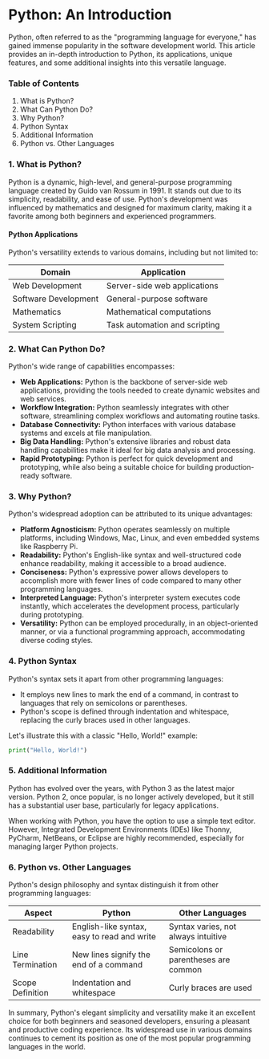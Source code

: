 # Python: An Introduction

Python, often referred to as the "programming language for everyone," has gained immense popularity in the software development world. This article provides an in-depth introduction to Python, its applications, unique features, and some additional insights into this versatile language.

### Table of Contents

1. What is Python?
2. What Can Python Do?
3. Why Python?
4. Python Syntax
5. Additional Information
6. Python vs. Other Languages

### 1. What is Python?

Python is a dynamic, high-level, and general-purpose programming language created by Guido van Rossum in 1991. It stands out due to its simplicity, readability, and ease of use. Python's development was influenced by mathematics and designed for maximum clarity, making it a favorite among both beginners and experienced programmers.

#### Python Applications

Python's versatility extends to various domains, including but not limited to:

| Domain               | Application                   |
| -------------------- | ----------------------------- |
| Web Development      | Server-side web applications  |
| Software Development | General-purpose software      |
| Mathematics          | Mathematical computations     |
| System Scripting     | Task automation and scripting |

### 2. What Can Python Do?

Python's wide range of capabilities encompasses:

* **Web Applications:** Python is the backbone of server-side web applications, providing the tools needed to create dynamic websites and web services.
* **Workflow Integration:** Python seamlessly integrates with other software, streamlining complex workflows and automating routine tasks.
* **Database Connectivity:** Python interfaces with various database systems and excels at file manipulation.
* **Big Data Handling:** Python's extensive libraries and robust data handling capabilities make it ideal for big data analysis and processing.
* **Rapid Prototyping:** Python is perfect for quick development and prototyping, while also being a suitable choice for building production-ready software.

### 3. Why Python?

Python's widespread adoption can be attributed to its unique advantages:

* **Platform Agnosticism:** Python operates seamlessly on multiple platforms, including Windows, Mac, Linux, and even embedded systems like Raspberry Pi.
* **Readability:** Python's English-like syntax and well-structured code enhance readability, making it accessible to a broad audience.
* **Conciseness:** Python's expressive power allows developers to accomplish more with fewer lines of code compared to many other programming languages.
* **Interpreted Language:** Python's interpreter system executes code instantly, which accelerates the development process, particularly during prototyping.
* **Versatility:** Python can be employed procedurally, in an object-oriented manner, or via a functional programming approach, accommodating diverse coding styles.

### 4. Python Syntax

Python's syntax sets it apart from other programming languages:

* It employs new lines to mark the end of a command, in contrast to languages that rely on semicolons or parentheses.
* Python's scope is defined through indentation and whitespace, replacing the curly braces used in other languages.

Let's illustrate this with a classic "Hello, World!" example:

```python
print("Hello, World!")
```

### 5. Additional Information

Python has evolved over the years, with Python 3 as the latest major version. Python 2, once popular, is no longer actively developed, but it still has a substantial user base, particularly for legacy applications.

When working with Python, you have the option to use a simple text editor. However, Integrated Development Environments (IDEs) like Thonny, PyCharm, NetBeans, or Eclipse are highly recommended, especially for managing larger Python projects.

### 6. Python vs. Other Languages

Python's design philosophy and syntax distinguish it from other programming languages:

| Aspect           | Python                                      | Other Languages                      |
| ---------------- | ------------------------------------------- | ------------------------------------ |
| Readability      | English-like syntax, easy to read and write | Syntax varies, not always intuitive  |
| Line Termination | New lines signify the end of a command      | Semicolons or parentheses are common |
| Scope Definition | Indentation and whitespace                  | Curly braces are used                |

In summary, Python's elegant simplicity and versatility make it an excellent choice for both beginners and seasoned developers, ensuring a pleasant and productive coding experience. Its widespread use in various domains continues to cement its position as one of the most popular programming languages in the world.
